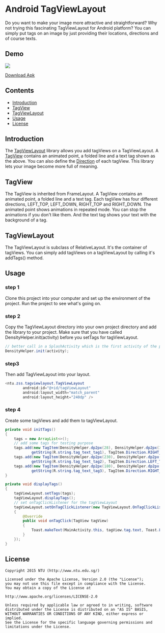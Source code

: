 # Android TagViewLayout

Do you want to make your image more attractive and straightforward? Why not trying this fascinating TagViewLayout for Android platform? You can simply put tags on an image by just providing their locations, directions and of course texts.

## Demo
![](https://raw.githubusercontent.com/ZhouShengsheng/AndroidTagViewLayout/master/app/src/main/res/raw/tagViewLayout_demo.gif)

[Download Apk](https://github.com/ZhouShengsheng/AndroidTagViewLayout/blob/master/app/build/outputs/apk/app-debug.apk?raw=true)

## Contents
- [Introduction](#introduction)
- [TagView](#tagview)
- [TagViewLayout](#tagviewlayout)
- [Usage](#usage)
- [License](#license)

## Introduction
The [TagViewLayout](#tagViewLayout) library allows you add tagViews on a TagViewLayout. A [TagView](#tagView) contains an animated point, a folded line and a text tag shown as the above. You can also define the [Direction](#direction) of each tagView. This library lets your image become more full of meaning.

## TagView
The TagView is inherited from FrameLayout. A TagView contains an animated point, a folded line and a text tag. Each tagView has four different directions, LEFT_TOP, LEFT_DOWN, RIGHT_TOP and RIGHT_DOWN. The animated point shows animations in repeated mode. You can stop the animations if you don't like them. And the text tag shows your text with the background of a tag.

## TagViewLayout
The TagViewLayout is subclass of RelativeLayout. It's the container of tagViews. You can simply add tagViews on a tagViewLayout by calling it's addTags() method.

## Usage
### step 1
Clone this project into your computer and set up the environment of the project. Run the project to see what's going on.
### step 2
Copy the TagViewLayout directory into your own project directory and add the library to your project. Make sure that you have called DensityHelper.init(activity) before you setTags for tagViewLayout.
```java
// better call in a SplashActivity which is the first activity of the project
DensityHelper.init(activity);
```  
### step3
Then add TagViewLayout into your layout.
```java
<ntu.zss.tagviewlayout.TagViewLayout
        android:id="@+id/tagViewLayout"
        android:layout_width="match_parent"
        android:layout_height="240dp" />
```  
### step 4
Create some tagViews and add them to tagViewLayout.
```java
private void initTags()
{
    tags = new ArrayList<>();
    // add some tags for testing purpose
    tags.add(new TagItem(DensityHelper.dp2px(28), DensityHelper.dp2px(162),
            getString(R.string.tag_text_tag1), TagItem.Direction.RIGHT_TOP));
    tags.add(new TagItem(DensityHelper.dp2px(230), DensityHelper.dp2px(50),
            getString(R.string.tag_text_tag2), TagItem.Direction.LEFT_TOP));
    tags.add(new TagItem(DensityHelper.dp2px(180), DensityHelper.dp2px(160),
            getString(R.string.tag_text_tag3), TagItem.Direction.RIGHT_BOTTOM));
}

private void displayTags()
{
    tagViewLayout.setTags(tags);
    tagViewLayout.displayTags();
    // set onTagClickListener for the tagViewLayout
    tagViewLayout.setOnTagClickListener(new TagViewLayout.OnTagClickListener()
    {
        @Override
        public void onTagClick(TagView tagView)
        {
            Toast.makeText(MainActivity.this, tagView.tag.text, Toast.LENGTH_SHORT).show();
        }
    });
}
```  

## License
    Copyright 2015 NTU (http://www.ntu.edu.sg/)

    Licensed under the Apache License, Version 2.0 (the "License");
    you may not use this file except in compliance with the License.
    You may obtain a copy of the License at

    http://www.apache.org/licenses/LICENSE-2.0

    Unless required by applicable law or agreed to in writing, software
    distributed under the License is distributed on an "AS IS" BASIS,
    WITHOUT WARRANTIES OR CONDITIONS OF ANY KIND, either express or implied.
    See the License for the specific language governing permissions and
    limitations under the License.